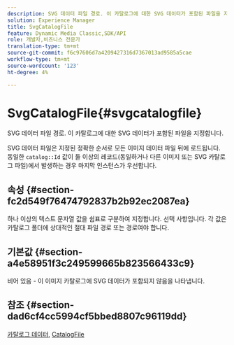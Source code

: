 ```yaml
---
description: SVG 데이터 파일 경로. 이 카탈로그에 대한 SVG 데이터가 포함된 파일을 지정합니다.
solution: Experience Manager
title: SvgCatalogFile
feature: Dynamic Media Classic,SDK/API
role: 개발자,비즈니스 전문가
translation-type: tm+mt
source-git-commit: f6c97606d7a4209427316d7367013ad9585a5cae
workflow-type: tm+mt
source-wordcount: '123'
ht-degree: 4%

---
```



# SvgCatalogFile{#svgcatalogfile}

SVG 데이터 파일 경로. 이 카탈로그에 대한 SVG 데이터가 포함된 파일을 지정합니다.

SVG 데이터 파일은 지정된 정확한 순서로 모든 이미지 데이터 파일 뒤에 로드됩니다. 동일한 `catalog::Id` 값이 둘 이상의 레코드(동일하거나 다른 이미지 또는 SVG 카탈로그 파일)에서 발생하는 경우 마지막 인스턴스가 우선합니다.

## 속성 {#section-fc2d549f76474792837b2b92ec2087ea}

하나 이상의 텍스트 문자열 값을 쉼표로 구분하여 지정합니다. 선택 사항입니다. 각 값은 카탈로그 폴더에 상대적인 절대 파일 경로 또는 경로여야 합니다.

## 기본값 {#section-a4e58951f3c249599665b823566433c9}

비어 있음 - 이 이미지 카탈로그에 SVG 데이터가 포함되지 않음을 나타냅니다.

## 참조 {#section-dad6cf4cc5994cf5bbed8807c96119dd}

[카탈로그 데이터](../../../../../is-api/image-catalog/image-serving-api-ref/c-image-catalog-reference/c-overview/c-catalog-data-fields/c-catalog-data-fields.md#concept-b19581028ec44f98b9f5943624403d29),  [CatalogFile](../../../../../is-api/image-catalog/image-serving-api-ref/c-image-catalog-reference/c-attributes-reference/r-catalogfile.md#reference-16498bb4cb33458697c1ab002ea8db79)
